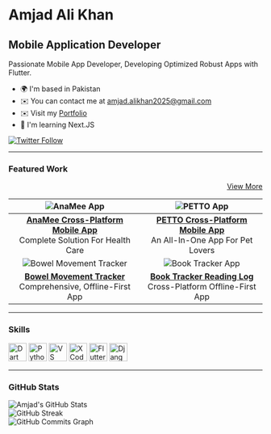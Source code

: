 # Amjad Ali Khan

## Mobile Application Developer

Passionate Mobile App Developer, Developing Optimized Robust Apps with Flutter.

- 🌍  I'm based in Pakistan  
- ✉️  You can contact me at [amjad.alikhan2025@gmail.com](mailto:amjad.alikhan2025@gmail.com)  
- ✉️  Visit my [Portfolio](https://transparent-kryptops-f94.notion.site/Amjad-s-Portfolio-4d430d90691344cfada932aff5912e7b)  
- 🧠  I'm learning Next.JS  

[![Twitter Follow](https://img.shields.io/twitter/follow/amjad25?logo=twitter&style=for-the-badge&color=0891b2&labelColor=1c1917)](https://www.x.com/amjad25)

---

### Featured Work
<p align="right">
<a href="https://transparent-kryptops-f94.notion.site/Amjad-s-Portfolio-4d430d90691344cfada932aff5912e7b" target="_blank" rel="noreferrer">View More</a>
</p>

| ![AnaMee App](https://transparent-kryptops-f94.notion.site/image/https%3A%2F%2Fprod-files-secure.s3.us-west-2.amazonaws.com%2F66b9e74c-cd78-4f34-8d36-c308af73a487%2Fd2f36e7b-8e3a-4e5a-938c-9e0cd8d9477f%2FScreenshot_2024-11-17_130323.png?table=block&id=141d9cd0-9fc4-80c2-b634-c94bc459546b&spaceId=66b9e74c-cd78-4f34-8d36-c308af73a487&width=1420&userId=&cache=v2) | ![PETTO App](https://transparent-kryptops-f94.notion.site/image/https%3A%2F%2Fprod-files-secure.s3.us-west-2.amazonaws.com%2F66b9e74c-cd78-4f34-8d36-c308af73a487%2Fbdae90bf-c902-4857-96f9-261de26e3223%2FScreenshot_2024-11-17_130959.png?table=block&id=bbebd2a1-5be7-4e36-94c0-dca6fdff7075&spaceId=66b9e74c-cd78-4f34-8d36-c308af73a487&width=1420&userId=&cache=v2) |
|:-------------------------------------------------------------------------------------------------------------------:|:-------------------------------------------------------------------------------------------------------------:|
| [**AnaMee Cross-Platform Mobile App**](https://transparent-kryptops-f94.notion.site/AnaMee-Cross-Platform-Mobile-App-Complete-Solution-For-Health-Care-9d132e7129e24255a210879dcdafbcdb?pvs=25) <br> Complete Solution For Health Care                                         | [**PETTO Cross-Platform Mobile App**](https://transparent-kryptops-f94.notion.site/PETTO-Cross-Platform-Mobile-App-An-All-In-App-For-Pet-Lovers-372b0fd0aa964ff8934f9b434393f25f?pvs=25) <br> An All-In-One App For Pet Lovers                                     |
| ![Bowel Movement Tracker](https://transparent-kryptops-f94.notion.site/image/https%3A%2F%2Fprod-files-secure.s3.us-west-2.amazonaws.com%2F66b9e74c-cd78-4f34-8d36-c308af73a487%2Ff2328268-72ca-4bbe-b962-1ec78486bfd0%2Fimage.png?table=block&id=141d9cd0-9fc4-8003-b42a-fc7c5acc9968&spaceId=66b9e74c-cd78-4f34-8d36-c308af73a487&width=1420&userId=&cache=v2) | ![Book Tracker App](https://transparent-kryptops-f94.notion.site/image/https%3A%2F%2Fprod-files-secure.s3.us-west-2.amazonaws.com%2F66b9e74c-cd78-4f34-8d36-c308af73a487%2F0baa96db-8da0-41d0-a90b-7dd5fb2c2f61%2Fimage.png?table=block&id=141d9cd0-9fc4-80f9-984a-ec869bf17a84&spaceId=66b9e74c-cd78-4f34-8d36-c308af73a487&width=1420&userId=&cache=v2) |
| [**Bowel Movement Tracker**](https://transparent-kryptops-f94.notion.site/Bowel-Movement-Tracker-Cross-Platform-Offline-First-App-c47192d80876464cb388e14a1b856a94?pvs=25) <br> Comprehensive, Offline-First App                                                   | [**Book Tracker Reading Log**](https://transparent-kryptops-f94.notion.site/Book-Tracker-Reading-Log-RLT-Cross-Platform-Mobile-App-Offline-First-App-c3a8882a505f423aa41e7a2d8de0a466?pvs=25) <br> Cross-Platform Offline-First App                                           |

---

### Skills

<p align="left">
<a href="https://dart.dev/" target="_blank" rel="noreferrer"><img src="https://raw.githubusercontent.com/danielcranney/readme-generator/main/public/icons/skills/dart-colored.svg" width="36" height="36" alt="Dart" /></a>
<a href="https://www.python.org/" target="_blank" rel="noreferrer"><img src="https://raw.githubusercontent.com/danielcranney/readme-generator/main/public/icons/skills/python-colored.svg" width="36" height="36" alt="Python" /></a>
<a href="https://code.visualstudio.com/" target="_blank" rel="noreferrer"><img src="https://raw.githubusercontent.com/danielcranney/readme-generator/main/public/icons/skills/visualstudiocode.svg" width="36" height="36" alt="VS Code" /></a>
<a href="https://www.xcode.com" target="_blank" rel="noreferrer"><img src="https://raw.githubusercontent.com/danielcranney/readme-generator/main/public/icons/skills/xcode.svg" width="36" height="36" alt="XCode" /></a>
<a href="https://flutter.dev/" target="_blank" rel="noreferrer"><img src="https://raw.githubusercontent.com/danielcranney/readme-generator/main/public/icons/skills/flutter-colored.svg" width="36" height="36" alt="Flutter" /></a>
<a href="https://www.djangoproject.com/" target="_blank" rel="noreferrer"><img src="https://raw.githubusercontent.com/danielcranney/readme-generator/main/public/icons/skills/django-colored-dark.svg" width="36" height="36" alt="Django" /></a>
</p>

---

### GitHub Stats

![Amjad's GitHub Stats](https://github-readme-stats.vercel.app/api?username=amjad25&show_icons=true&hide=&count_private=true&title_color=0891b2&text_color=ffffff&icon_color=0891b2&bg_color=1c1917&hide_border=true&show_icons=true)  
![GitHub Streak](https://github-readme-streak-stats.herokuapp.com/?user=amjad25&stroke=ffffff&background=1c1917&ring=0891b2&fire=0891b2&currStreakNum=ffffff&currStreakLabel=0891b2&sideNums=ffffff&sideLabels=ffffff&dates=ffffff&hide_border=true)  
![GitHub Commits Graph](https://github-readme-activity-graph.cyclic.app/graph?username=amjad25&bg_color=1c1917&color=ffffff&line=0891b2&point=ffffff&area_color=1c1917&area=true&hide_border=true&custom_title=GitHub%20Commits%20Graph)
